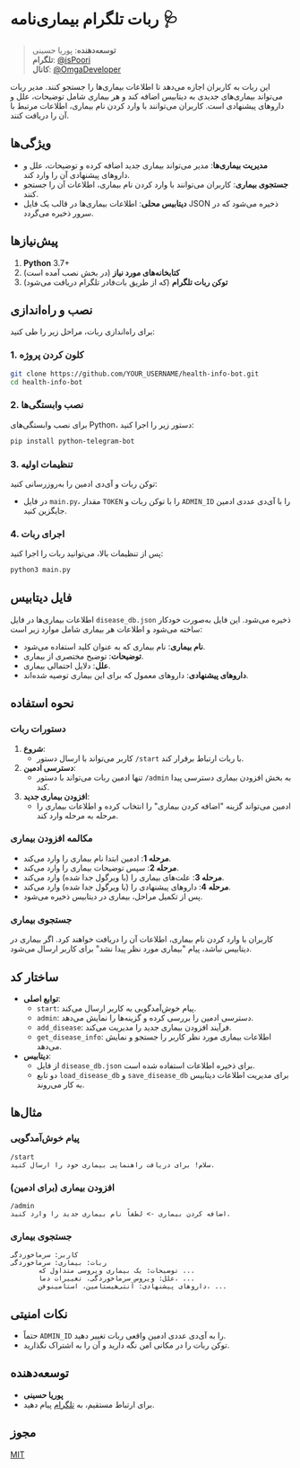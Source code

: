
# ربات تلگرام بیماری‌نامه 🩺

> **توسعه‌دهنده**: پوریا حسینی  
> **تلگرام**: [@isPoori](https://t.me/isPoori)  
> **کانال**: [@OmgaDeveloper](https://t.me/OmgaDeveloper)

این ربات به کاربران اجازه می‌دهد تا اطلاعات بیماری‌ها را جستجو کنند. مدیر ربات می‌تواند بیماری‌های جدیدی به دیتابیس اضافه کند و هر بیماری شامل توضیحات، علل و داروهای پیشنهادی است. کاربران می‌توانند با وارد کردن نام بیماری، اطلاعات مرتبط با آن را دریافت کنند.

## ویژگی‌ها
- **مدیریت بیماری‌ها**: مدیر می‌تواند بیماری جدید اضافه کرده و توضیحات، علل و داروهای پیشنهادی آن را وارد کند.
- **جستجوی بیماری**: کاربران می‌توانند با وارد کردن نام بیماری، اطلاعات آن را جستجو کنند.
- **دیتابیس محلی**: اطلاعات بیماری‌ها در قالب یک فایل JSON ذخیره می‌شود که در سرور ذخیره می‌گردد.

## پیش‌نیازها
1. **Python** 3.7+
2. **کتابخانه‌های مورد نیاز** (در بخش نصب آمده است)
3. **توکن ربات تلگرام** (که از طریق بات‌فادر تلگرام دریافت می‌شود)

## نصب و راه‌اندازی
برای راه‌اندازی ربات، مراحل زیر را طی کنید:

### 1. کلون کردن پروژه
```bash
git clone https://github.com/YOUR_USERNAME/health-info-bot.git
cd health-info-bot
```

### 2. نصب وابستگی‌ها
برای نصب وابستگی‌های Python، دستور زیر را اجرا کنید:

```bash
pip install python-telegram-bot
```

### 3. تنظیمات اولیه
توکن ربات و آی‌دی ادمین را به‌روزرسانی کنید:
- در فایل `main.py`، مقدار `TOKEN` را با توکن ربات و `ADMIN_ID` را با آی‌دی عددی ادمین جایگزین کنید.

### 4. اجرای ربات
پس از تنظیمات بالا، می‌توانید ربات را اجرا کنید:

```bash
python3 main.py
```

## فایل دیتابیس
اطلاعات بیماری‌ها در فایل `disease_db.json` ذخیره می‌شود. این فایل به‌صورت خودکار ساخته می‌شود و اطلاعات هر بیماری شامل موارد زیر است:
- **نام بیماری**: نام بیماری که به عنوان کلید استفاده می‌شود.
- **توضیحات**: توضیح مختصری از بیماری.
- **علل**: دلایل احتمالی بیماری.
- **داروهای پیشنهادی**: داروهای معمول که برای این بیماری توصیه شده‌اند.

## نحوه استفاده
### دستورات ربات
1. **شروع**:
    - کاربر می‌تواند با ارسال دستور `/start` با ربات ارتباط برقرار کند.
2. **دسترسی ادمین**:
    - تنها ادمین ربات می‌تواند با دستور `/admin` به بخش افزودن بیماری دسترسی پیدا کند.
3. **افزودن بیماری جدید**:
    - ادمین می‌تواند گزینه "اضافه کردن بیماری" را انتخاب کرده و اطلاعات بیماری را مرحله به مرحله وارد کند.

### مکالمه افزودن بیماری
- **مرحله 1**: ادمین ابتدا نام بیماری را وارد می‌کند.
- **مرحله 2**: سپس توضیحات بیماری را وارد می‌کند.
- **مرحله 3**: علت‌های بیماری را (با ویرگول جدا شده) وارد می‌کند.
- **مرحله 4**: داروهای پیشنهادی را (با ویرگول جدا شده) وارد می‌کند.
- پس از تکمیل مراحل، بیماری در دیتابیس ذخیره می‌شود.

### جستجوی بیماری
کاربران با وارد کردن نام بیماری، اطلاعات آن را دریافت خواهند کرد. اگر بیماری در دیتابیس نباشد، پیام "بیماری مورد نظر پیدا نشد" برای کاربر ارسال می‌شود.

## ساختار کد
- **توابع اصلی**:
    - `start`: پیام خوش‌آمدگویی به کاربر ارسال می‌کند.
    - `admin`: دسترسی ادمین را بررسی کرده و گزینه‌ها را نمایش می‌دهد.
    - `add_disease`: فرآیند افزودن بیماری جدید را مدیریت می‌کند.
    - `get_disease_info`: اطلاعات بیماری مورد نظر کاربر را جستجو و نمایش می‌دهد.
- **دیتابیس**:
    - از فایل `disease_db.json` برای ذخیره اطلاعات استفاده شده است.
    - دو تابع `load_disease_db` و `save_disease_db` برای مدیریت اطلاعات دیتابیس به کار می‌روند.

## مثال‌ها
### پیام خوش‌آمدگویی
```
/start
سلام! برای دریافت راهنمایی بیماری خود را ارسال کنید.
```

### افزودن بیماری (برای ادمین)
```
/admin
اضافه کردن بیماری -> لطفاً نام بیماری جدید را وارد کنید.
```

### جستجوی بیماری
```
کاربر: سرماخوردگی
ربات: بیماری: سرماخوردگی
       توضیحات: یک بیماری ویروسی متداول که ...
       علل: ویروس سرماخوردگی، تغییرات دما، ...
       داروهای پیشنهادی: آنتی‌هیستامین، استامینوفن، ...
```

## نکات امنیتی
- حتماً `ADMIN_ID` را به آی‌دی عددی ادمین واقعی ربات تغییر دهید.
- توکن ربات را در مکانی امن نگه دارید و آن را به اشتراک نگذارید.

## توسعه‌دهنده
- **پوریا حسینی**
- برای ارتباط مستقیم، به [تلگرام](https://t.me/isPoori) پیام دهید.

## مجوز
[MIT](LICENSE)
